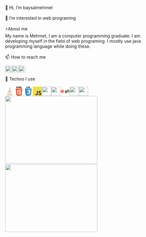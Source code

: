 👋 Hi, I’m baysalmehmet
<br/>
<br/>
👀 I’m interested in web programing
<br/>
<br/>
⚡About me
<br/>
My name is Mehmet, I am a computer programming graduate.
I am developing myself in the field of web programing.
I mostly use java programming language while doing these.
<br/>
<br/>
📫 How to reach me

[<img height="22" width="22" src="https://unpkg.com/simple-icons@v7/icons/linkedin.svg" align="left"/>][linkedin]

[<img height="22" width="22" src="https://unpkg.com/simple-icons@v7/icons/telegram.svg" align="left"/>][telegram]

[<img height="22" width="22" src="https://unpkg.com/simple-icons@v7/icons/hackerrank.svg" align="left"/>][hackerrank]

[linkedin]: https://www.linkedin.com/in/mehmet-baysal-e23/
[telegram]: https://t.me/mbayso
[hackerrank]: https://www.hackerrank.com/h190130038 
<br/>
<br/>
🌱 Techno I use
<br/>
<br/>
<img src="https://raw.githubusercontent.com/github/explore/5b3600551e122a3277c2c5368af2ad5725ffa9a1/topics/java/java.png" align="left" width="30" height="30">
<img src="https://raw.githubusercontent.com/github/explore/80688e429a7d4ef2fca1e82350fe8e3517d3494d/topics/html/html.png" align="left" width="30" height="30">
<img src="https://raw.githubusercontent.com/github/explore/80688e429a7d4ef2fca1e82350fe8e3517d3494d/topics/css/css.png" align="left" width="30" height="30">
<img src="https://raw.githubusercontent.com/github/explore/80688e429a7d4ef2fca1e82350fe8e3517d3494d/topics/javascript/javascript.png" align="left" width="30" height="30">
<img src="https://encrypted-tbn0.gstatic.com/images?q=tbn:ANd9GcQS7P_GfkneDvaar5L8DXH69LJqitbRd7SQoA&usqp=CAU" align="left" width="30" height="30">
<img src="https://pbs.twimg.com/profile_images/1255113654049128448/J5Yt92WW_400x400.png" align="left" width="30" height="30">
<img src="https://raw.githubusercontent.com/github/explore/80688e429a7d4ef2fca1e82350fe8e3517d3494d/topics/git/git.png" align="left" width="30" height="30">
<img src="https://www.megaleechers.com/storage/Visual-Studio-Code-Icon.png" align="left" width="30" height="30">
<img src="https://upload.wikimedia.org/wikipedia/commons/b/b0/NewTux.svg" align="left" width="30" height="30">

<img src="https://github-readme-stats.vercel.app/api?username=baysalmehmet&show_icons=true&theme=radical" width="300" height="220">
<img src="https://github-readme-stats.vercel.app/api/top-langs/?username=baysalmehmet&layout=compact&show_icons=true&theme=radical" width="300" height="220">

